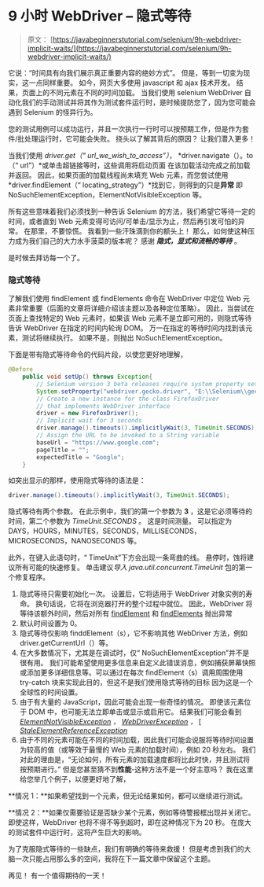 # 9 小时 WebDriver – 隐式等待

> 原文： [https://javabeginnerstutorial.com/selenium/9h-webdriver-implicit-waits/](https://javabeginnerstutorial.com/selenium/9h-webdriver-implicit-waits/)

它说：“时间具有向我们展示真正重要内容的绝妙方式”。 但是，等到一切变为现实，这一点同样重要。 如今，网页大多使用 javascript 和 ajax 技术开发。 结果，页面上的不同元素在不同的时间加载。 当我们使用 selenium WebDriver 自动化我们的手动测试并将其作为测试套件运行时，是时候提防您了，因为您可能会遇到 Selenium 的怪异行为。

您的测试用例可以成功运行，并且一次执行一行时可以按预期工作，但是作为套件/批处理运行时，它可能会失败。 挠头以了解其背后的原因？ 让我们潜入更多！

当我们使用 *driver.get（“ url_we_wish_to_access”）*， *driver.navigate（）。to（“ url”）*或单击超链接等时，这些调用将启动页面 在该加载活动完成之前加载并返回。 因此，如果页面的加载线程尚未填充 Web 元素，而您尝试使用 *driver.findElement（“ locating_strategy”）*找到它，则得到的只是**异常** 即 NoSuchElementException，ElementNotVisibleException 等。

所有这些意味着我们必须找到一种告诉 Selenium 的方法，我们希望它等待一定的时间，或者直到 Web 元素变得可访问/可单击/显示为止，然后再引发可怕的异常。 在那里，不要惊慌。 我看到一些汗珠滴到你的额头上！ 那么，如何使这种压力成为我们自己的大力水手菠菜的版本呢？ 感谢 ***隐式，显式和流畅的等待*** 。

是时候去拜访每一个了。

### 隐式等待

了解我们使用 findElement 或 findElements 命令在 WebDriver 中定位 Web 元素非常重要（后面的文章将详细介绍该主题以及各种定位策略）。 因此，当尝试在页面上查找特定的 Web 元素时，如果该 Web 元素不是立即可用的，则隐式等待告诉 WebDriver 在指定的时间内轮询 DOM。 万一在指定的等待时间内找到该元素，测试将继续执行。 如果不是，则抛出 NoSuchElementException。

下面是带有隐式等待命令的代码片段，以使您更好地理解，

```java
@Before
	public void setUp() throws Exception{
		// Selenium version 3 beta releases require system property set up
		System.setProperty("webdriver.gecko.driver", "E:\\Selenium\\geckodriver-v0.10.0-win64\\geckodriver.exe");
		// Create a new instance for the class FirefoxDriver
		// that implements WebDriver interface
		driver = new FirefoxDriver();
		// Implicit wait for 3 seconds
		driver.manage().timeouts().implicitlyWait(3, TimeUnit.SECONDS);
		// Assign the URL to be invoked to a String variable
		baseUrl = "https://www.google.com";
		pageTitle = "";
		expectedTitle = "Google";
	} 
```

如突出显示的那样，使用隐式等待的语法是：

```java
driver.manage().timeouts().implicitlyWait(3, TimeUnit.SECONDS);
```

隐式等待有两个参数。 在此示例中，我们的第一个参数为 **3** ，这是它必须等待的时间，第二个参数为 *TimeUnit.SECONDS* 。 这是时间测量。 可以指定为 DAYS，HOURS，MINUTES，SECONDS，MILLISECONDS，MICROSECONDS，NANOSECONDS 等。

此外，在键入此语句时，“ TimeUnit”下方会出现一条弯曲的线。 悬停时，蚀将建议所有可能的快速修复。 单击建议*导入 java.util.concurrent.TimeUnit* 包的第一个修复程序。

1.  隐式等待只需要初始化一次。 设置后，它将适用于 WebDriver 对象实例的寿命。 换句话说，它将在浏览器打开的整个过程中就位。 因此，WebDriver 将等待该额外时间，然后对所有 [findElement](https://selenium.googlecode.com/svn/trunk/docs/api/java/org/openqa/selenium/WebDriver.html#findElement(org.openqa.selenium.By)) 和 [findElements](https://selenium.googlecode.com/svn/trunk/docs/api/java/org/openqa/selenium/WebDriver.html#findElements(org.openqa.selenium.By)) 抛出异常
2.  默认时间设置为 0。
3.  隐式等待仅影响 finddElement（s），它不影响其他 WebDriver 方法，例如 driver.getCurrentUrl（）等。
4.  在大多数情况下，尤其是在调试时，仅“ NoSuchElementException”并不是很有用。 我们可能希望使用更多信息来自定义此错误消息，例如捕获屏幕快照或添加更多详细信息等。可以通过在每次 findElement（s）调用周围使用 try-catch 块来实现此目的，但这不是我们使用隐式等待的目标 因为这是一个全球性的时间设置。
5.  由于有大量的 JavaScript，因此可能会出现一些奇怪的情况。 即使该元素位于 DOM 中，也可能无法立即单击或显示或启用它。 结果我们可能会看到 [*ElementNotVisibleException*](https://selenium.googlecode.com/svn/trunk/docs/api/java/org/openqa/selenium/ElementNotVisibleException.html) *，* [*WebDriverException*](https://selenium.googlecode.com/svn/trunk/docs/api/java/org/openqa/selenium/WebDriverException.html) *，* [[ *StaleElementReferenceException*](https://selenium.googlecode.com/svn/trunk/docs/api/java/org/openqa/selenium/StaleElementReferenceException.html)
6.  由于不同的元素可能在不同的时间加载，因此我们可能会说服将等待时间设置为较高的值（或等效于最慢的 Web 元素的加载时间），例如 20 秒左右。 我们对此的理由是，“无论如何，所有元素的加载速度都将比此时快，并且测试将按预期进行。” 但是您甚至猜不到**性能**-这种方法不是一个好主意吗？ 我在这里给您举几个例子，以便更好地了解，

**情况 1：**如果希望找到一个元素，但无论结果如何，都可以继续进行测试。

**情况 2：**如果仅需要验证是否缺少某个元素，例如等待警报框出现并关闭它。 即使这样，WebDriver 也将不得不等到超时，即在这种情况下为 20 秒。 在庞大的测试套件中运行时，这将产生巨大的影响。

为了克服隐式等待的一些缺点，我们有明确的等待来救援！ 但是考虑到我们的大脑一次只能占用那么多的空间，我将在下一篇文章中保留这个主题。

再见！ 有一个值得期待的一天！

